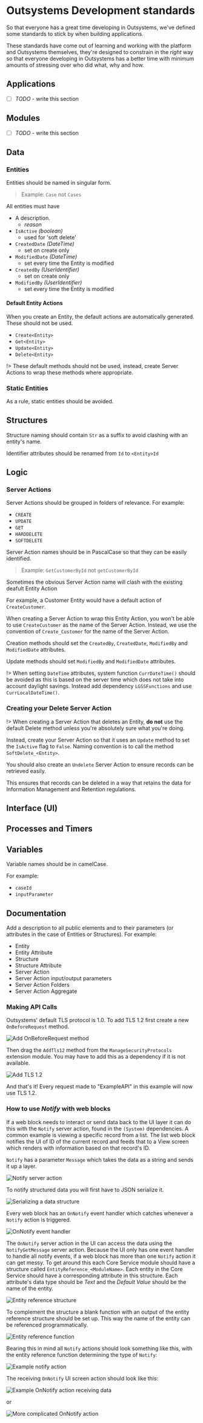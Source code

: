 # Outsystems Development standards
So that everyone has a great time developing in Outsystems, we've defined some standards to stick by when building applications.

These standards have come out of learning and working with the platform and Outsystems themselves, they're designed to constrain in the _right_ way so that everyone developing in Outsystems has a better time with minimum amounts of stressing over who did what, why and how.

## Applications
* [ ] _TODO_ - write this section

## Modules
* [ ] _TODO_ - write this section

## Data

### Entities
Entities should be named in singular form.

> Example: `Case` not `Cases`

All entities must have

* A description.
  * _reason_
* `IsActive` _(boolean)_
	* used for 'soft delete' 
* `CreatedDate` _(DateTime)_
	* set on create only
* `ModifiedDate` _(DateTime)_
	* set every time the Entity is modified
* `CreatedBy` _(UserIdentifier)_
	* set on create only
* `ModifiedBy` _(UserIdentifier)_
	* set every time the Entity is modified

#### Default Entity Actions
When you create an Entity, the default actions are automatically generated. These should not be used.

* `Create<Entity>`
* `Get<Entity>`
* `Update<Entity>`
* `Delete<Entity>`

!> These default methods should not be used, instead, create Server Actions to wrap these methods where appropriate.

### Static Entities
As a rule, static entities should be avoided.

## Structures
Structure naming should contain `Str` as a suffix to avoid clashing with an entity's name.

Identifier attributes should be renamed from `Id` to `<Entity>Id`

## Logic

### Server Actions 
Server Actions should be grouped in folders of relevance. For example:
 
* `CREATE`
* `UPDATE`
* `GET`
* `HARDDELETE`
* `SOFTDELETE`

Server Action names should be in PascalCase so that they can be easily identified.

> Example: `GetCustomerById` not `getCustomerById` 

Sometimes the obvious Server Action name will clash with the existing deafult Entity Action

For example, a Customer Entity would have a default action of `CreateCustomer`. 

When creating a Server Action to wrap this Entity Action, you won't be able to use `CreateCustomer` as the name of the Server Action. Instead, we use the convention of `Create_Customer` for the name of the Server Action.

Creation methods should set the `CreatedBy`, `CreatedDate`, `ModifiedBy` and `ModifiedDate` attributes.

Update methods should set `ModifiedBy` and `ModifiedDate` attributes.

!> When setting `DateTime` attributes, system function `CurrDateTime()` should be avoided as this is based on the server time which does not take into account daylight savings. Instead add dependency `LGSSFunctions` and use `CurrLocalDateTime()`.

### Creating your Delete<Entity> Server Action
!> When creating a Server Action that deletes an Entity, **do not** use the default Delete method unless you're absolutely sure what you're doing.

Instead, create your Server Action so that it uses an `Update` method to set the `IsActive` flag to `False`. Naming convention is to call the method `SoftDelete_<Entity>`.

You should also create an `Undelete` Server Action to ensure records can be retrieved easily.

This ensures that records can be deleted in a way that retains the data for Information Management and Retention regulations.

## Interface (UI)


## Processes and Timers

## Variables
Variable names should be in camelCase.

For example:
* `caseId`
* `inputParameter`

## Documentation
Add a description to all public elements and to their parameters (or attributes in the case of Entities or Structures). For example: 

* Entity
* Entity Attribute
* Structure
* Structure Attribute
* Server Action
* Server Action input/output parameters
* Server Action Folders
* Server Action Aggregate

### Making API Calls
Outsystems' default TLS protocol is 1.0. To add TLS 1.2 first create a new `OnBeforeRequest` method.

![](../assets/images/outsystems/apiCalls/apiCalls_1.png "Add OnBeforeRequest method")

Then drag the `AddTls12` method from the `ManageSecurityProtocols` extension module. You may have to add this as a dependency if it is not available.

![](../assets/images/outsystems/apiCalls/apiCalls_2.png "Add TLS 1.2")

And that's it! Every request made to "ExampleAPI" in this example will now use TLS 1.2. 


### How to use _Notify_ with web blocks
If a web block needs to interact or send data back to the UI layer it can do this with the `Notify` server action, found in the `(System)` dependencies. A common example is viewing a specific record from a list. The list web block notifies the UI of ID of the current record and feeds that to a View screen which renders with information based on that record's ID.

`Notify` has a parameter `Message` which takes the data as a string and sends it up a layer. 

![](../assets/images/outsystems/onNotify/onNotify_10.png "Notify server action")

To notify structured data you will first have to JSON serialize it.

![](../assets/images/outsystems/onNotify/onNotify_11.png "Serializing a data structure")

Every web block has an `OnNotify` event handler which catches whenever a `Notify` action is triggered.

![](../assets/images/outsystems/onNotify/onNotify_1.png "OnNotify event handler")

The `OnNotify` server action in the UI can access the data using the `NotifyGetMessage` server action. Because the UI only has one event handler to handle all notify events, if a web block has more than one `Notify` action it can get messy. To get around this each Core Service module should have a structure called `EntityReference_<ModuleName>`. Each entity in the Core Service should have a corresponding attribute in this structure. Each attribute's data type should be _Text_ and the _Default Value_ should be the name of the entity.

![](../assets/images/outsystems/onNotify/onNotify_6.png "Entity reference structure")

To complement the structure a blank function with an output of the entity reference structure should be set up. This way the name of the entity can be referenced programmatically.

![](../assets/images/outsystems/onNotify/onNotify_7.png "Entity reference function")

Bearing this in mind all `Notify` actions should look something like this, with the entity reference function determining the type of `Notify`: 

![](../assets/images/outsystems/onNotify/onNotify_8.png "Example notify action")

The receiving `OnNotify` UI screen action should look like this:

![](../assets/images/outsystems/onNotify/onNotify_9.png "Example OnNotify action receiving data")

or

![](../assets/images/outsystems/onNotify/onNotify_4.png "More complicated OnNotify action")



